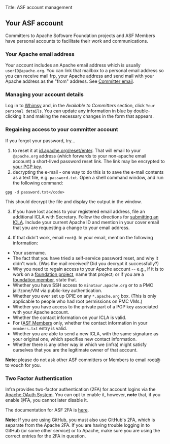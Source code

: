 Title: ASF account management

## Your ASF account

Committers to Apache Software Foundation projects and ASF Members have personal accounts to facilitate their work and communications.

### Your Apache email address

Your account includes an Apache email address which is usually `userID@apache.org`. You can link that mailbox to a personal email address so you can receive mail frp, your Apache address and send mail with your Apache address as the "from" address. See <a href="https://infra.apache.org/committer-email.html">Committer email</a>.

### Managing your account details

Log in to <a href="https://whimsy.apache.org/" target="_blank">Whimsy</a> and, in the _Available to Committers_ section, click `Your personal details`. You can update any information in blue by double-clicking it and making the necessary changes in the form that appears.

### Regaining access to your committer account 

If you forgot your password, try...

  1. to reset it at <a href="https://id.apache.org/reset/enter" target="_blank">id.apache.org/reset/enter</a>. That will email to
your `@apache.org` address (which forwards to your non-apache email account) a short-lived password reset link. The link may be encrypted to <a href="https://home.apache.org/keys/committer/" target="_blank">your PGP key</a>.
  1. decrypting the e-mail - one way to do this is to save the e-mail contents as a text file, e.g. `password.txt`. Open a shell command window, and run the following command:

```
gpg -d password.txt</code>
```

This should decrypt the file and display the output in the window.

  3. If you have lost access to your registered email address, file an additional ICLA with Secretary. Follow the directions for <a href="https://www.apache.org/licenses/#submitting" target="_blank">submitting an ICLA</a>. Include your current Apache ID and mention in your cover email that you are requesting a change to your email address.

  4. If that didn't work, email `root@`. In your email, mention the following information:
 
  - Your username.
  - The fact that you have tried a self-service password reset, and why it didn't work. (Was the mail received? Did you decrypt it successfully?)
  - Why you need to regain access to your Apache account -- e.g., if it is to work on a <a href="https://www.apache.org/foundation/" target="_blank">foundation project</a>, name that project; or if you are a <a href="https://www.apache.org/foundation/members" target="_blank">foundation member</a>, state that.
  - Whether you have SSH access to <code>minotaur.apache.org</code> or to a PMC jail/zone/VM via public-key authentication.
  - Whether you ever set up OPIE on any `*.apache.org` box. (This is only applicable to people who had root permissions on PMC VMs.)
  - Whether you have access to the private part of a PGP key associated with your Apache account.
  - Whether the contact information on your ICLA is valid.
  - For (<a href="https://www.apache.org/foundation/members" target="_blank">ASF Members</a> only, whether the contact information in your `members.txt` entry is valid.
  - Whether you are able to send a new ICLA, with the same signature as your original one, which specifies new contact information.
  - Whether there is any other way in which we (infra) might satisfy ourselves that you are the legitimate owner of that account.

**Note**: please do not ask other ASF committers or Members to email root@ to vouch for you.

### Two Factor Authentication
Infra provides two-factor authentication (2FA) for account logins via the <a href="https://oauth.apache.org" target="_blank">Apache OAuth System</a>. You can opt to enable it, however, **note** that, if you enable @FA, you cannot later disable it. 

The documentation for ASF 2FA is <a href="https://oauth.apache.org/api.html" target="_blank">here</a>.

**Note**: If you are using GitHub, you must also use GitHub's 2FA, which is separate from the Apache 2FA. If you are having trouble logging in to GitHub (or some other service) or to Apache, make sure you are using the correct entries for the 2FA in question.
